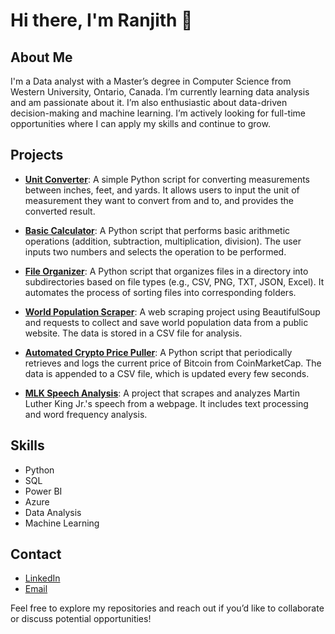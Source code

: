 # Hi there, I'm Ranjith 👋

## About Me
I'm a Data analyst with a Master’s degree in Computer Science from Western University, Ontario, Canada. I’m currently learning data analysis and am passionate about it. I’m also enthusiastic about data-driven decision-making and machine learning. I’m actively looking for full-time opportunities where I can apply my skills and continue to grow.

## Projects

- **[Unit Converter](https://github.com/NBRanjith/Unit-Converter)**: A simple Python script for converting measurements between inches, feet, and yards. It allows users to input the unit of measurement they want to convert from and to, and provides the converted result.

- **[Basic Calculator](https://github.com/NBRanjith/Basic-Calculator)**: A Python script that performs basic arithmetic operations (addition, subtraction, multiplication, division). The user inputs two numbers and selects the operation to be performed.

- **[File Organizer](https://github.com/NBRanjith/File-Organizer)**: A Python script that organizes files in a directory into subdirectories based on file types (e.g., CSV, PNG, TXT, JSON, Excel). It automates the process of sorting files into corresponding folders.

- **[World Population Scraper](https://github.com/NBRanjith/World-Population-Scraper)**: A web scraping project using BeautifulSoup and requests to collect and save world population data from a public website. The data is stored in a CSV file for analysis.

- **[Automated Crypto Price Puller](https://github.com/NBRanjith/Automated-Crypto-Price-Puller)**: A Python script that periodically retrieves and logs the current price of Bitcoin from CoinMarketCap. The data is appended to a CSV file, which is updated every few seconds.

- **[MLK Speech Analysis](https://github.com/NBRanjith/mlk_speech_analysis)**: A project that scrapes and analyzes Martin Luther King Jr.'s speech from a webpage. It includes text processing and word frequency analysis.

## Skills
- Python
- SQL
- Power BI
- Azure
- Data Analysis
- Machine Learning

## Contact
- [LinkedIn](https://www.linkedin.com/in/ranjith-nb-99b19519a/)
- [Email](mailto:nagavarambaburanjith@gmail.com)

Feel free to explore my repositories and reach out if you’d like to collaborate or discuss potential opportunities!
